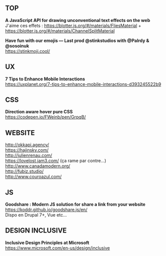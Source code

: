 ## TOP

**A JavaScript API for drawing unconventional text effects on the web**  
J'aime ces effets : https://blotter.js.org/#/materials/FliesMaterial + https://blotter.js.org/#/materials/ChannelSplitMaterial

**Have fun with our emojis — Last prod @stinkstudios with @Palrdy & @sosoinuk**  
https://stinkmoji.cool/


## UX

**7 Tips to Enhance Mobile Interactions**  
https://uxplanet.org/7-tips-to-enhance-mobile-interactions-d393245522b9


## CSS

**Direction aware hover pure CSS**  
https://codepen.io/FWeinb/pen/GrpqB/


## WEBSITE 

http://okkapi.agency/  
https://hajinsky.com/  
http://julienrenau.com/  
https://lovelost.jam3.com/ (ça rame par contre...)  
http://www.canadamodern.org/  
http://fubiz.studio/  
http://www.couroazul.com/


## JS

**Goodshare : Modern JS solution for share a link from your website**  
https://koddr.github.io/goodshare.js/en/  
Dispo en Drupal 7+, Vue etc...


## DESIGN INCLUSIVE

**Inclusive Design Principles at Microsoft**  
https://www.microsoft.com/en-us/design/inclusive
